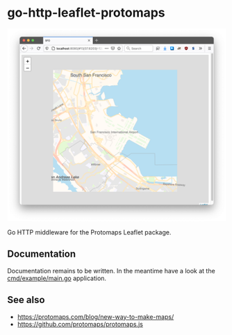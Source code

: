 # go-http-leaflet-protomaps

![](docs/images/go-http-leaflet-protomaps-sfo.png)

Go HTTP middleware for the Protomaps Leaflet package.

## Documentation

Documentation remains to be written. In the meantime have a look at the [cmd/example/main.go](cmd/example/main.go) application.

## See also

* https://protomaps.com/blog/new-way-to-make-maps/
* https://github.com/protomaps/protomaps.js
